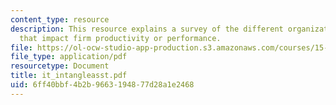 ```yaml
---
content_type: resource
description: This resource explains a survey of the different organizational assets
  that impact firm productivity or performance.
file: https://ol-ocw-studio-app-production.s3.amazonaws.com/courses/15-575-research-seminar-in-it-and-organizations-economic-perspectives-spring-2004/6ff40bbf4b2b9663194877d28a1e2468_it_intangleasst.pdf
file_type: application/pdf
resourcetype: Document
title: it_intangleasst.pdf
uid: 6ff40bbf-4b2b-9663-1948-77d28a1e2468
---
```

